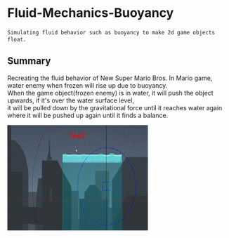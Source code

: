 # Fluid-Mechanics-Buoyancy
```
Simulating fluid behavior such as buoyancy to make 2d game objects float. 
```
## Summary

Recreating the fluid behavior of New Super Mario Bros. In Mario game, water enemy when frozen will rise up due to buoyancy. <br />
When the game object(frozen enemy) is in water, it will push the object upwards, if it's over the water surface level, <br /> 
it will be pulled down by the gravitational force until it reaches water again where it will be pushed up again until it finds a balance.


![output](https://raw.githubusercontent.com/akshayMore2018/Fluid-Mechanics-Buoyancy/master/optimized_output.gif)
